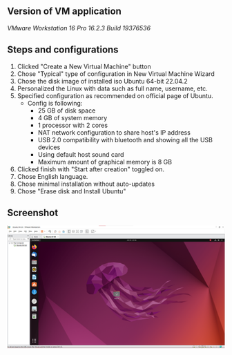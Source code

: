 ## Version of VM application

_VMware Workstation 16 Pro 16.2.3 Build 19376536_

## Steps and configurations

1. Clicked "Create a New Virtual Machine" button
2. Chose "Typical" type of configuration in New Virtual Machine Wizard
3. Chose the disk image of installed iso Ubuntu 64-bit 22.04.2
4. Personalized the Linux with data such as full name, username, etc.
5. Specified configuration as recommended on official page of Ubuntu.
    * Config is following:
      * 25 GB of disk space
      * 4 GB of system memory
      * 1 processor with 2 cores
      * NAT network configuration to share host's IP address
      * USB 2.0 compatibility with bluetooth and showing all the USB devices
      * Using default host sound card
      * Maximum amount of graphical memory is 8 GB
6. Clicked finish with "Start after creation" toggled on. 
7. Chose English language.
8. Chose minimal installation without auto-updates
9. Chose "Erase disk and Install Ubuntu"

## Screenshot

![img.png](img.png)
